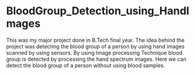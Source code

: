 # BloodGroup_Detection_using_HandImages
This was my major project done in B.Tech final year. The idea behind the project was detecting the blood group of a person by using hand images scanned by using sensors. By using Image processing Technique blood group is detected by processing the hand spectrum images. Here we can detect the blood group of a person without using blood samples.
